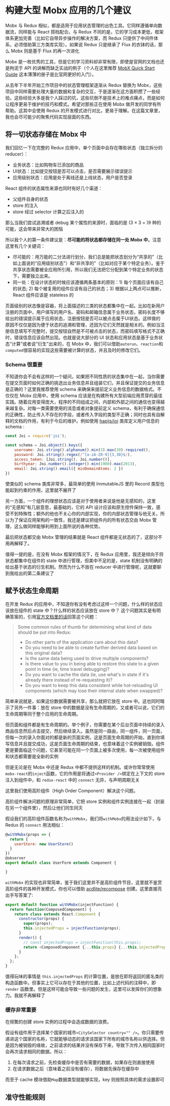 # 构建大型 Mobx 应用的几个建议

Mobx 与 Redux 相似，都是适用于应用状态管理的出色工具。它同样遵循单向数据流，同样能与 React 搭档配合。与 Redux 不同的是，它的学习成本更低，框架体系更加完善（比如它自带异步操作的解决方案，而 Redux 只提供了中间件体系，必须借助第三方类库实现）。如果说 Redux 只是继承了 Flux 的衣钵的话，那么 Mobx 则是基于 Flux 的再一次进化

Mobx 是一枚优秀的工具，但是它的学习资料却非常有限，即使是官网的文档也还是拘泥于 API 的讲解而缺乏实战的例子（个人在这里推荐 [MobX Quick Start Guide](https://www.amazon.cn/gp/product/B07FZ2DRF6) 这本薄薄的册子是比官网更好的入门）。

从去年下半年开始工作项目中的状态管理框架逐渐从 Redux 替换为 Mobx，这些项目中同样需要处理大量的数据和复杂的交互，于是逐渐在这方面积攒了一些经验。这些经验大多是我个人踩过的坑，这些坑倒不是技术上的难点痛点，而是如何让程序更易于维护的技巧和模式。希望对那些正在使用 Mobx 做开发的同学有所帮助。这其中会使用 Redux 的开发模式进行对比，更易于理解。在这篇文章里，我也会尽可能少的聚焦代码实现层面的东西。

## 将一切状态存储在 Mobx 中

我们回忆一下在完整的 Redux 应用中，单个页面中会存在哪些状态（独立拆分的 reducer）：

- 业务状态：比如购物车已添加的商品
- UI状态：比如提交按钮是否可以点击，是否需要展示错误提示
- 应用级别状态：应用是处于离线还是上线状态，用户是否登录

React 组件的状态属性来源也同时有好几个渠道：

- 父组件自身的状态
- store 的注入
- store 经过 selector 计算之后注入的 

那么当我们尝试追溯或者 debug 某个属性的来源时，面临的是 (3 × 3 = )9 种的可能，这会带来非常大的困恼

所以我个人的第一条件建议是：**尽可能的将状态都存储在同一处 Mobx 中**。注意这里有几个关键词：

- 尽可能的：用万能的二分法进行划分，我们总是能把状态划分为“共享的”（比如上面说的“应用级别状态”）和“非共享的”（比如对应于某个特定业务）。鉴于共享状态需要被全应用所引用，所以我们无法把它分配到某个特定业务的状态下，需要独立出来。
- 同一处：在设计状态的时候应该遵循两条基本的原则：1) 每个页面应该有自己的状态; 2) 每个被复用的组件应该有自己的状态；3) 根据以上两点可以推断，React 组件应该是 stateless 的

页面级别的状态像是容器，将上面描述的三类的状态都集中在一起。比如在新用户注册的页面中，用户填写的用户名、密码和邮箱信息属于业务状态，密码长度不够给出的错误提示属于应用状态，注册按钮是否可以被点击属于UI状态。这样做的原因不仅仅是因为便于状态的追溯和管理，还因为它们天然就是相关的。例如当注册信息填写不完整时，提交按钮自然是不可被点击的状态，而密码填写格式不正确时，错误信息应该自然出现。也就是说大部分的 UI 状态和应用状态是基于业务状态“计算”或者说“衍生”出来的，在 Mobx 中，我们可以借助`autorun`、`reaction`和`computed`很容易的实现这些需要被计算的状态，并且及时的修改它们。

### Schema 很重要

不知道你会不会有这样的一个疑问，如果把不同性质的状态集中在一起，当你需要在提交页面时如何正确的挑选出业务信息并且组装它们，并且保证提交的业务信息是正确的？这里我推荐使用 schema 来确保来提前定义业务信息的数据格式。不仅仅在 Mobx 应用中，使用 schema 应该是在构建所有大型前端应用贯穿的最佳实践。随着应用变得庞大，程序的不同组成之间，内部和外部之间的通信也变得越来越复杂。对每一类需要使用的消息或者对象提前定义 schema，有利于确保通信的正确性，防止传入不存在的字段，或者传入字段的类型不正确；同时也具有自解释的文档的作用，有利于今后的维护。例如使用 [hapijs/joi](https://github.com/hapijs/joi) 类库定义用户信息的 schema :

```javascript
const Joi = require('joi');

const schema = Joi.object().keys({
    username: Joi.string().alphanum().min(3).max(30).required(),
    password: Joi.string().regex(/^[a-zA-Z0-9]{3,30}$/),
    access_token: [Joi.string(), Joi.number()],
    birthyear: Joi.number().integer().min(1900).max(2013),
    email: Joi.string().email({ minDomainAtoms: 2 })
})
```
使类似的 schema 类库非常多，最简单的使用 ImmutableJS 里的 Record 类型也能起到约束的作用，这里就不展开了

另一方面，一个组件的理想状态应该是对于使用者来说是他是无感知的，这里的“无感知”有几层意思，最基础的，它的 API 设计应该和原生控件保持一致，感受不到特殊性；额外的他也不关心你的内部实现，你的内部状态管理与他无关。所以为了保证应用架构的一致性，我还是建议把组件内的所有状态交由 Mobx 管理，这么做同样能够利用到上面所说的各种优势。

最后把状态都交由 Mobx 管理的结果就是 React 组件都是无状态的了，这部分不用再解释了。

值得一提的是，在没有 Mobx 框架的情况下，在 Redux 应用里，我还是倾向于将状态都集中在组件的 state 中进行管理，但美中不足的是，state 机制没有明确的给出基于状态的衍生机制。然而为什么不放在 reducer 中进行管理呢，这就要聊到我给出的第二条建议了

## 赋予状态生命周期

在开发 Redux 的应用中，不知道你有没有考虑过这样一个问题，什么样的状态应该放在组件的 state 中？什么样的状态应该放在 store 中？ 这个问题其实是有明确答案的，引用[官方文档里的话](https://redux.js.org/faq/organizing-state)回答这个问题：

> Some common rules of thumb for determining what kind of data should be put into Redux:
> - Do other parts of the application care about this data?
> - Do you need to be able to create further derived data based on this original data?
> - Is the same data being used to drive multiple components?
> - Is there value to you in being able to restore this state to a given point in time (ie, time travel debugging)?
> - Do you want to cache the data (ie, use what's in state if it's already there instead of re-requesting it)?
> - Do you want to keep this data consistent while hot-reloading UI components (which may lose their internal state when swapped)?

简单来说就是，如果这份数据需要被共享，那么就把它放在 store 中。这也同时暗示了另外一件事：放在 store 中的数据是没有生命周期的，又或者可以说，它们的生命周期等同于整个应用的生命周期。

但页面和组件都是有生命周期的。举个例子，你需要在某个后台页面中持续的录入商品信息然后点击提交，然后继续录入。虽然是同一路由，同一组件，同一页面，但每一次的录入你面对的都是新的页面实例，这是页面生命周期的开始，直到你填写信息并且提交成功，这是页面生命周期的结束，也意味着这个实例被销毁。组件更是要面临这个问题，它甚至可能在同一个页面上被多次使用，每一次被使用组件和状态都需要是全新的实例

但是无论是在 Mobx 中还是 Redux 中都不提供这样的机制。或许你常常使用`mobx-react`的`inject`函数，它的作用是将通过`<Provider />`绑定在上下文的 store 注入到组件中，和 `redux-react` 中的 `connect` 无异，与声明周期无关

这里我们使用高阶组件（High Order Component）解决这个问题。

高阶组件解决问题的原理非常简单，它把 store 实例和组件实例连接在一起（封装在另一个组件里），然后让他们同生同灭

假设我们的高阶组件函数名称为`withMobx`，我们将`withMobx`的用法设计如下，与 Redux 的 `connect` 用法相似：

```javascript
@withMobx(props => {
  return {
    userStore: new UserStore()
  }
})
@observer
export default class UserForm extends Component {

}
```

`withMobx` 的实现也非常简单，鉴于我们这里并不是高阶组件节目，这里就不鉴赏高阶组件的各种开发模式，你也可以借助 [acdlite/recompose](https://github.com/acdlite/recompose) 创建。这里直接亮出手写答案了:

```javascript
export default function withMobx(injectFunction) {
  return function(ComposedComponent) {
    return class extends React.Component {
      constructor(props) {
        super(props);
        this.injectedProps = injectFunction(props);
      }
      render() {
        // const injectedProps = injectFunction(this.props);
        return <ComposedComponent {...this.props} {...this.injectedProps} />;
      }
    };
  };
}
```

值得玩味的事情是 `this.injectedProps` 的计算位置，是放在即将返回的匿名类的构造函数中。但事实上它可以存在于其他的位置，比如上述代码的注释中，即 `render` 函数里。但是这样可能会导致一些问题的发生，这里可以发挥你们的想象力。我就不再解释了

### 缓存非常重要

在频繁的创建 store 实例的过程中会造成数据的浪费。

假设有组件用于选择某个国家的城市`<CitySelector country="" />`。你只需要传递进这个国家的名称，它就能够动态的请求该国家下所有的城市名称以供选择。但是因为被销毁的缘故，之前请求的结果并没有保存下来，导致下次传入相同国家时会再次请求相同的数据。所以：

1. 在每次请求之前，先检查缓存中是否有需要的数据，如果存在则直接使用
2. 在请求数据之后（意味着之前没有缓存），将数据先保存在缓存中

而至于 cache 模块借助`Map`数据类型就能够实现，key 则按照具体的需求设置即可

## 准守性能规则




 
